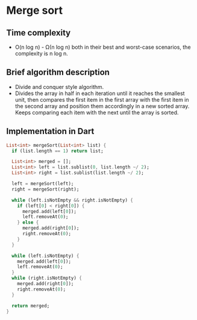 # Merge sort

## Time complexity

- O(n log n) - Ω(n log n) both in their best and worst-case scenarios, the complexity is n log n.

## Brief algorithm description

- Divide and conquer style algorithm.
- Divides the array in half in each iteration until it reaches the smallest unit, then compares the first item in the first array with the first item in the second array and position them accordingly in a new sorted array. Keeps comparing each item with the next until the array is sorted.

## Implementation in Dart

```Dart
List<int> mergeSort(List<int> list) {
  if (list.length == 1) return list;

  List<int> merged = [];
  List<int> left = list.sublist(0, list.length ~/ 2);
  List<int> right = list.sublist(list.length ~/ 2);

  left = mergeSort(left);
  right = mergeSort(right);

  while (left.isNotEmpty && right.isNotEmpty) {
    if (left[0] < right[0]) {
      merged.add(left[0]);
      left.removeAt(0);
    } else {
      merged.add(right[0]);
      right.removeAt(0);
    }
  }

  while (left.isNotEmpty) {
    merged.add(left[0]);
    left.removeAt(0);
  }
  while (right.isNotEmpty) {
    merged.add(right[0]);
    right.removeAt(0);
  }

  return merged;
}
```
